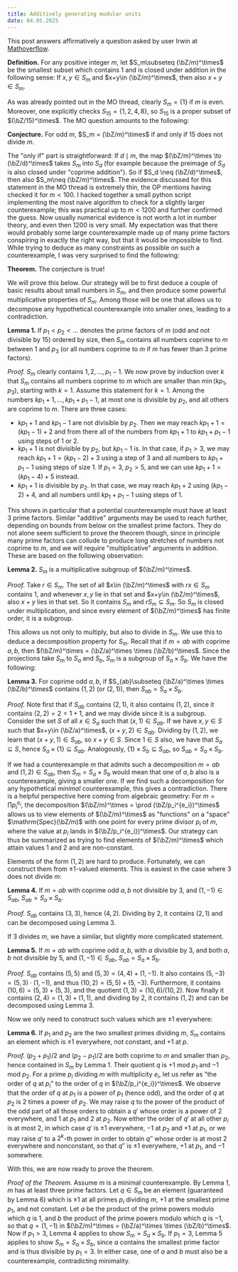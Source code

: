```yaml
---
title: Additively generating modular units
date: 04.05.2025
---
```


This post answers affirmatively a question asked by user Irwin at [Mathoverflow](https://mathoverflow.net/questions/491704).

**Definition.** For any positive integer $m$, let $S_m\subseteq (\bZ/m)^\times$ be the smallest subset which contains $1$ and is closed under addition in the following sense: If $x,y\in S_m$ and $x+y\in (\bZ/m)^\times$, then also $x+y\in S_m$.

As was already pointed out in the MO thread, clearly $S_m=\{1\}$ if $m$ is even. Moreover, one explicitly checks $S_{15}=\{1,2,4,8\}$, so $S_{15}$ is a proper subset of $(\bZ/15)^\times$. The MO question amounts to the following:

**Conjecture.** For odd $m$, $S_m = (\bZ/m)^\times$ if and only if $15$ does not divide $m$.

The "only if" part is straightforward: If $d\mid m$, the map $(\bZ/m)^\times \to (\bZ/d)^\times$ takes $S_m$ into $S_d$ (for example because the preimage of $S_d$ is also closed under "coprime addition"). So if $S_d \neq (\bZ/d)^\times$, then also $S_m\neq (\bZ/m)^\times$.
The evidence discussed for this statement in the MO thread is extremely thin, the OP mentions having checked it for $m<100$. I hacked together a small python script implementing the most naive algorithm to check for a slightly larger counterexample; this was practical up to $m<1200$ and further confirmed the guess. Now usually numerical evidence is not worth a lot in number theory, and even then 1200 is very small. My expectation was that there would probably some large counterexample made up of many prime factors conspiring in exactly the right way, but that it would be impossible to find. While trying to deduce as many constraints as possible on such a counterexample, I was very surprised to find the following:

**Theorem.** The conjecture is true!

We will prove this below. Our strategy will be to first deduce a couple of basic results about small numbers in $S_m$, and then produce some powerful multiplicative properties of $S_m$. Among those will be one that allows us to decompose any hypothetical counterexample into smaller ones, leading to a contradiction.

**Lemma 1.** If $p_1 < p_2 < \ldots$ denotes the prime factors of $m$ (odd and not divisible by $15$) ordered by size, then $S_m$ contains all numbers coprime to $m$ between $1$ and $p_3$ (or all numbers coprime to $m$ if $m$ has fewer than $3$ prime factors).

*Proof.* $S_m$ clearly contains $1,2,\ldots,p_1-1$. We now prove by induction over $k$ that $S_m$ contains all numbers coprime to $m$ which are smaller than $\min(kp_1,p_3)$, starting with $k=1$. Assume this statement for $k=1$. Among the numbers $kp_1+1,\ldots,kp_1+p_1-1$, at most one is divisible by $p_2$, and all others are coprime to $m$. There are three cases:

- $kp_1+1$ and $kp_1-1$ are not divisible by $p_2$. Then we may reach $kp_1+1 = (kp_1-1)+2$ and from there all of the numbers from $kp_1+1$ to $kp_1+p_1-1$ using steps of $1$ or $2$.
- $kp_1+1$ is not divisible by $p_2$, but $kp_1-1$ is. In that case, if $p_1>3$, we may reach $kp_1+1 = (kp_1-2)+3$ using a step of $3$ and all numbers to $kp_1+p_1-1$ using steps of size $1$. If $p_1=3$, $p_2>5$, and we can use $kp_1+1 = (kp_1-4)+5$ instead.
- $kp_1+1$ is divisible by $p_2$. In that case, we may reach $kp_1+2$ using $(kp_1-2)+4$, and all numbers until $kp_1+p_1-1$ using steps of $1$.

This shows in particular that a potential counterexample must have at least $3$ prime factors. Similar "additive" arguments may be used to reach further, depending on bounds from below on the smallest prime factors. They do not alone seem sufficient to prove the theorem though, since in principle many prime factors can collude to produce long stretches of numbers not coprime to $m$, and we will require "multiplicative" arguments in addition. These are based on the following observation:

**Lemma 2.** $S_m$ is a multiplicative subgroup of $(\bZ/m)^\times$.

*Proof.* Take $r\in S_m$. The set of all $x\in (\bZ/m)^\times$ with $rx\in S_m$ contains $1$, and whenever $x,y$ lie in that set and $x+y\in (\bZ/m)^\times$, also $x+y$ lies in that set. So it contains $S_m$ and $rS_m\subseteq S_m$. So $S_m$ is closed under multiplication, and since every element of $(\bZ/m)^\times$ has finite order, it is a subgroup.

This allows us not only to multiply, but also to divide in $S_m$. We use this to deduce a decomposition property for $S_m$. Recall that if $m=ab$ with coprime $a,b$, then $(\bZ/m)^\times = (\bZ/a)^\times \times (\bZ/b)^\times$. Since the projections take $S_m$ to $S_a$ and $S_b$, $S_m$ is a subgroup of $S_a\times S_b$. We have the following:

**Lemma 3.** For coprime odd $a,b$, if $S_{ab}\subseteq (\bZ/a)^\times \times (\bZ/b)^\times$ contains $(1,2)$ (or $(2,1)$), then $S_{ab}=S_a\times S_b$.

*Proof.* Note first that if $S_{ab}$ contains $(2,1)$, it also contains $(1,2)$, since it contains $(2,2)=2=1+1$, and we may divide since it is a subgroup. Consider the set $S$ of all $x\in S_a$ such that $(x,1)\in S_{ab}$. If we have $x,y\in S$ such that $x+y\in (\bZ/a)^\times$, $(x+y,2)\in S_{ab}$. Dividing by $(1,2)$, we learn that $(x+y,1)\in S_{ab}$, so $x+y\in S$. Since $1\in S$ also, we have that $S_a\subseteq S$, hence $S_a\times \{1\}\subseteq S_{ab}$. Analogously, $\{1\}\times S_b\subseteq S_{ab}$, so $S_{ab}=S_a\times S_b$.

If we had a counterexample $m$ that admits such a decomposition $m=ab$ and $(1,2)\in S_{ab}$, then $S_m = S_a\times S_b$ would mean that one of $a,b$ also is a counterexample, giving a smaller one. If we find such a decomposition for any hypothetical *minimal* counterexample, this gives a contradiction. There is a helpful perspective here coming from algebraic geometry: For $m= \prod p_i^{e_i}$, the decomposition $(\bZ/m)^\times = \prod (\bZ/p_i^{e_i})^\times$ allows us to view elements of $(\bZ/m)^\times$ as "functions" on a "space" $\mathrm{Spec}(\bZ/m)$ with one point for every prime divisor $p_i$ of $m$, where the value at $p_i$ lands in $(\bZ/p_i^{e_i})^\times$. Our strategy can thus be summarized as trying to find elements of $(\bZ/m)^\times$ which attain values $1$ and $2$ and are non-constant.

Elements of the form $(1,2)$ are hard to produce. Fortunately, we can construct them from $\pm 1$-valued elements. This is easiest in the case where $3$ does not divide $m$:

**Lemma 4.** If $m=ab$ with coprime odd $a,b$ not divisible by $3$, and $(1,-1)\in S_{ab}$, $S_{ab}=S_a\times S_b$.

*Proof.* $S_{ab}$ contains $(3,3)$, hence $(4,2)$. Dividing by $2$, it contains $(2,1)$ and can be decomposed using Lemma 3.

If $3$ divides $m$, we have a similar, but slightly more complicated statement.

**Lemma 5.** If $m=ab$ with coprime odd $a,b$, with $a$ divisible by $3$, and both $a,b$ not divisible by $5$, and $(1,-1)\in S_{ab}$, $S_{ab} = S_a\times S_b$.

*Proof.* $S_{ab}$ contains $(5,5)$ and $(5,3) = (4,4)+(1,-1)$. It also contains $(5,-3)=(5,3)\cdot (1,-1)$, and thus $(10,2) = (5,5)+(5,-3)$. Furthermore, it contains $(10,6)=(5,3)+(5,3)$, and the quotient $(1,3) = (10,6)/(10,2)$. Now finally it contains $(2,4)=(1,3)+(1,1)$, and dividing by $2$, it contains $(1,2)$ and can be decomposed using Lemma 3.

Now we only need to construct such values which are $\pm 1$ everywhere:

**Lemma 6.** If $p_1$ and $p_2$ are the two smallest primes dividing $m$, $S_m$ contains an element which is $\pm 1$ everywhere, not constant, and $+1$ at $p$.

*Proof.* $(p_2+p_1)/2$ and $(p_2-p_1)/2$ are both coprime to $m$ and smaller than $p_2$, hence contained in $S_m$ by Lemma 1. Their quotient $q$ is $+1$ mod $p_1$ and $-1$ mod $p_2$. For a prime $p_i$ dividing $m$ with multiplicity $e_i$, let us refer as "the order of $q$ at $p_i$" to the order of $q$ in $(\bZ/p_i^{e_i})^\times$. We observe that the order of $q$ at $p_1$ is a power of $p_1$ (hence odd), and the order of $q$ at $p_2$ is $2$ times a power of $p_2$. We may raise $q$ to the power of the product of the odd part of all those orders to obtain a $q'$ whose order is a power of $2$ everywhere, and $1$ at $p_1$ and $2$ at $p_2$. Now either the order of $q'$ at all other $p_i$ is at most $2$, in which case $q'$ is $\pm 1$ everywhere, $-1$ at $p_2$ and $+1$ at $p_1$, or we may raise $q'$ to a $2^k$-th power in order to obtain $q''$ whose order is at most $2$ everywhere and nonconstant, so that $q''$ is $\pm 1$ everywhere, $+1$ at $p_1$, and $-1$ somewhere.

With this, we are now ready to prove the theorem.

*Proof of the Theorem.* Assume $m$ is a minimal counterexample. By Lemma 1, $m$ has at least three prime factors. Let $q\in S_m$ be an element (guaranteed by Lemma 6) which is $\pm 1$ at all primes $p_i$ dividing $m$, $+1$ at the smallest prime $p_1$, and not constant. Let $a$ be the product of the prime powers modulo which $q$ is $1$, and $b$ the product of the prime powers modulo which $q$ is $-1$, so that $q=(1,-1)$ in $(\bZ/m)^\times = (\bZ/a)^\times \times (\bZ/b)^\times$. Now if $p_1>3$, Lemma 4 applies to show $S_m = S_a\times S_b$. If $p_1=3$, Lemma 5 applies to show $S_m=S_a\times S_b$, since $a$ contains the smallest prime factor and is thus divisible by $p_1=3$. In either case, one of $a$ and $b$ must also be a counterexample, contradicting minimality.
